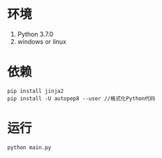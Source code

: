 # 环境
1. Python 3.7.0
2. windows or linux
   
# 依赖
```
pip install jinja2
pip install -U autopep8 --user //格式化Python代码
```
   
# 运行
```
python main.py
```